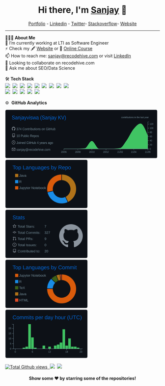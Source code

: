 <h1 align="center"> Hi there, I'm <a href="https://recodehive.com/sanjay">Sanjay</a> 👋</h1>

<p align="center">
  <a href="https://recodehive.com/sanjay">Portfolio</a> -
  <a href="https://www.linkedin.com/in/sanjay-k-v/">Linkedin</a> - 
  <a href="https://twitter.com/_sanjayviswa">Twitter</a>-
  <a href="https://stackoverflow.com/story/sanjaykv">Stackoverflow</a>-
  <a href="https://recodehive.com/">Website</a></p>

-----------------------------------------------------------
👨🏻‍💻 **About Me**<br>
🔭 I’m currently working at LTI as Software Engineer<br>
⚡ Check my 🖋 [Website](https://recodehive.com/) or 🌱 [Online Course](https://recodehive.com/linkedin-bootcamp/)<br>
📫 How to reach me: sanjay@recodehive.com or visit [LinkedIn](https://www.linkedin.com/in/sanjay-k-v/)<br>
👯 Looking to collaborate on recodehive.com<br>
💬 Ask me about SEO/Data Science<br><br>
<g-emoji class="g-emoji" alias="hammer_and_wrench" fallback-src="https://github.githubassets.com/images/icons/emoji/unicode/1f6e0.png">🛠</g-emoji> **Tech Stack**<br>
<img src="https://camo.githubusercontent.com/1d60a65352c961dc0bc3bfcddb926a34787b47ffced9bcadeaea32962297ef5a/68747470733a2f2f696d672e736869656c64732e696f2f62616467652f2d507974686f6e2d3035313232413f7374796c653d666c6174266c6f676f3d707974686f6e">&nbsp;&nbsp;<img src="https://camo.githubusercontent.com/923eea6a54760c8adc876b3afab4fec69342f619a1428b14d8ae211d2f7801cf/68747470733a2f2f696d672e736869656c64732e696f2f62616467652f2d4a6176612d3035313232413f7374796c653d666c6174266c6f676f3d4a617661266c6f676f436f6c6f723d464641353138">&nbsp;&nbsp;<img src="https://camo.githubusercontent.com/c8d13e1c596a6726b1da8475a9299fac133f95ef009083b48be01f975a44987e/68747470733a2f2f696d672e736869656c64732e696f2f62616467652f2d48544d4c2d3035313232413f7374796c653d666c6174266c6f676f3d48544d4c35">&nbsp;&nbsp;<img src="https://camo.githubusercontent.com/d738d76484d50c8345c2d01e39364b707285bc7936140858e7909dfe6424efb2/68747470733a2f2f696d672e736869656c64732e696f2f62616467652f2d4353532d3035313232413f7374796c653d666c6174266c6f676f3d43535333266c6f676f436f6c6f723d313537324236">&nbsp;&nbsp;<img src="https://camo.githubusercontent.com/202a58d250ff1d21ee70433e0070b55f8fed747f8883c1750742aa791b1ad871/68747470733a2f2f696d672e736869656c64732e696f2f62616467652f2d4769744875622d3035313232413f7374796c653d666c6174266c6f676f3d676974687562">&nbsp;&nbsp;<img src="https://camo.githubusercontent.com/1ca4fca85fcdf590edd7002c02ded299502daa79309d0656859b69d55a1c1fa9/68747470733a2f2f696d672e736869656c64732e696f2f62616467652f2d56697375616c25323053747564696f253230436f64652d3035313232413f7374796c653d666c6174266c6f676f3d76697375616c2d73747564696f2d636f6465266c6f676f436f6c6f723d303037414343">&nbsp;&nbsp;<img src="https://camo.githubusercontent.com/7eb560953a32bf5d3de69b6e630f9658e838e2be230ca782d2a9e37398cd7ad2/68747470733a2f2f696d672e736869656c64732e696f2f62616467652f2d706f73746d616e2d3035313232413f7374796c653d666c6174266c6f676f3d706f73746d616e">&nbsp;&nbsp;<img src="https://camo.githubusercontent.com/28bc820c28091eac5df50d78b4337db8cebe7960d808a89959fc32b6267b3f52/68747470733a2f2f696d672e736869656c64732e696f2f62616467652f2d416e64726f696453747564696f2d3035313232413f7374796c653d666c6174266c6f676f3d616e64726f6964">&nbsp;&nbsp;<img src="https://camo.githubusercontent.com/84e45116421c1fd3e5d2a4b7138507f289b8ab0f45888850537e7e782a490863/68747470733a2f2f696d672e736869656c64732e696f2f62616467652f436c6f7564666c6172652d3134313332313f7374796c653d666c6174266c6f676f3d436c6f7564666c617265"><br><img src="https://camo.githubusercontent.com/73e2ef0342c6296b78bc891fa8102b6929ef714105be6370a38a0acc5448a4d5/68747470733a2f2f696d672e736869656c64732e696f2f62616467652f4a7570797465722d3134313332313f7374796c653d666c6174266c6f676f3d4a757079746572">&nbsp;&nbsp;<img src="https://camo.githubusercontent.com/7f5f5a67a132a6139fa4a47402e97ae96467576b34c909056edfa2679cf76b45/68747470733a2f2f696d672e736869656c64732e696f2f62616467652f5375626c696d65546578742d3134313332313f7374796c653d666c6174266c6f676f3d5375626c696d652b54657874">&nbsp;&nbsp;<img src="https://camo.githubusercontent.com/9585ab7ff32ceb3abc545366bb3a4e06947aa1cc5dd34e2f4621ad800cffad3b/68747470733a2f2f696d672e736869656c64732e696f2f62616467652f4769742d3134313332313f7374796c653d666c6174266c6f676f3d476974">&nbsp;&nbsp;<img src="https://camo.githubusercontent.com/23a6a704644dce066f02f5be6e6787cb649262de49d6959f885d4f0756999e3a/68747470733a2f2f696d672e736869656c64732e696f2f62616467652f2d4c696e75782d3035313232413f7374796c653d666c6174266c6f676f3d6c696e7578">&nbsp;&nbsp;<img src="https://camo.githubusercontent.com/50d962717f50ee32a41bfaa6adf984b01db3b2f4cb6cf1c5bbdae9cdb90e318a/68747470733a2f2f696d672e736869656c64732e696f2f62616467652f2d57696e646f77732d3035313232413f7374796c653d666c6174266c6f676f3d77696e646f7773"><br><br>
<g-emoji class="g-emoji" alias="gear" fallback-src="https://github.githubassets.com/images/icons/emoji/unicode/2699.png">⚙️</g-emoji>  **GitHub Analytics**<br>
<a href="https://github.com/Sanjayviswa">
 
   <img height="160em" src="https://raw.githubusercontent.com/Sanjayviswa/github-card-template/master/profile-summary-card-output/github_dark/0-profile-details.svg" alt="Sanjay K V github stats" />
   <img height="160em" src="https://raw.githubusercontent.com/Sanjayviswa/github-card-template/master/profile-summary-card-output/github_dark/1-repos-per-language.svg" alt="Sanjay K V github stats" />
 <img height="160em" src="https://raw.githubusercontent.com/Sanjayviswa/github-card-template/master/profile-summary-card-output/github_dark/3-stats.svg" alt="Sanjay K V github stats" />
  <img height="160em" src="https://raw.githubusercontent.com/Sanjayviswa/github-card-template/master/profile-summary-card-output/github_dark/2-most-commit-language.svg" alt="Sanjay K V github stats" />
   <img height="160em" src="https://raw.githubusercontent.com/Sanjayviswa/github-card-template/master/profile-summary-card-output/github_dark/4-productive-time.svg" /><br>
 <p align="left">  <img src="https://enct8yvqkgdbon1.m.pipedream.net" alt="Total Github views" />&nbsp;&nbsp;</a><a href="https://twitter.com/_sanjayviswa"><img src="https://img.shields.io/twitter/follow/_sanjayviswa?style=social"></a>&nbsp;&nbsp;<a href="https://www.youtube.com/channel/UCzyGIdENFVT36Yx4zTws4kw/?sub_confirmation=1"><img src="https://img.shields.io/youtube/channel/views/UCzyGIdENFVT36Yx4zTws4kw?style=social"></a></p>
<div align="center">

#### Show some ❤️ by starring some of the repositories!
</div>

